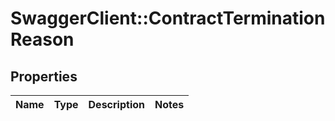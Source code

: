 # SwaggerClient::ContractTerminationReason

## Properties
Name | Type | Description | Notes
------------ | ------------- | ------------- | -------------


